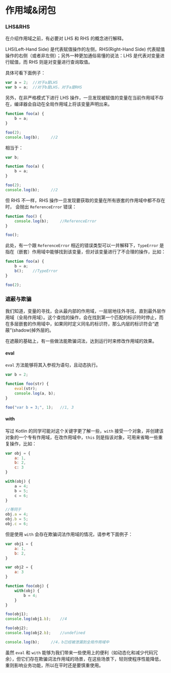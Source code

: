# 作用域&闭包

### LHS&RHS

在介绍作用域之前，有必要对 LHS 和 RHS 的概念进行解释。

LHS(Left-Hand Side) 是代表赋值操作的左侧，RHS(Right-Hand Side) 代表赋值操作的右侧（或者非左侧）；另外一种更加通俗易懂的说法：LHS 是代表对变量进行赋值，而 RHS 则是对变量进行查询取值。

具体可看下面例子：

```js
var a = 2;	//对于a是LHS
var b = a;	//对于b是LHS，对于a是RHS
```

另外，在非严格模式下进行 LHS 操作，一旦发现被赋值的变量在当前作用域不存在，编译器会自动在全局作用域上将该变量声明出来。

```js
function foo(a) {
    b = a;
}

foo(2);
console.log(b);		//2
```

相当于：

```js
var b;

function foo(a) {
    b = a;
}

foo(2);
console.log(b);		//2
```

但 RHS 不一样，RHS 操作一旦发现要获取的变量在所有嵌套的作用域中都不存在时， 会抛出 `ReferenceError` 错误：

```js
function foo() {
    console.log(b);		//ReferenceError
}

foo();
```

此处，有一个跟 `ReferenceError` 相近的错误类型可以一并解释下，`TypeError` 是指在（嵌套）作用域中能够找到该变量，但对该变量进行了不合理的操作，比如：

```js
function foo(a) {
    b = a;
    b();	//TypeError
}

foo(2);
```

### 遮蔽与欺骗

我们知道，变量的寻找，会从最内部的作用域，一层层地往外寻找，直到最外层作用域（全局作用域）。这个查找的操作，会在找到第一个匹配的标识符时停止，而在多层嵌套的作用域中，如果同时定义同名的标识符，那么内层的标识符会“遮蔽”(shadow)掉外层的。

在遮蔽的基础上，有一些做法能欺骗词法，达到运行时来修改作用域的效果。

#### eval

`eval` 方法能够将其入参视为语句，且动态执行。

```js
var b = 2;

function foo(str) {
    eval(str);
    console.log(a, b);
}

foo("var b = 3;", 1);	//1, 3
```

#### with

写过 Kotlin 的同学可能对这个关键字更了解一些，`with` 接受一个对象，并创建该对象的一个专有作用域，在改作用域中，`this` 则是指该对象，可用来省略一些重复操作，比如：

```js
var obj = {
    a: 1,
    b: 2,
    c: 3
}

with(obj) {
    a = 4;
    b = 5;
    c = 6;
}

//等同于
obj.a = 4;
obj.b = 5;
obj.c = 6;
```

但是使用 `with` 会存在欺骗词法作用域的情况，请参考下面例子：

```js
var obj1 = {
    a: 1,
    b: 2,
}

var obj2 = {
    a: 3
}

function foo(obj) {
    with(obj) {
        b = 4;
    }
}

foo(obj1);
console.log(obj1.b);	//4

foo(obj2);
console.log(obj2.b);	//undefined

console.log(b);		//4，b已经被泄漏到全局作用域中
```

虽然 `eval` 和 `with`  能够为我们带来一些使用上的便利（如动态化和减少代码冗余），但它们存在欺骗词法作用域的场景，在这些场景下，轻则使程序性能降低，重则影响业务功能，所以在平时还是要慎重使用。